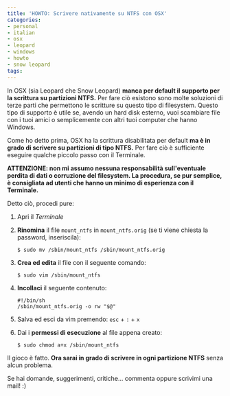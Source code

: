 ```yaml
---
title: 'HOWTO: Scrivere nativamente su NTFS con OSX'
categories:
- personal
- italian
- osx
- leopard
- windows
- howto
- snow leopard
tags:
---
```

In OSX (sia Leopard che Snow Leopard) **manca per default il supporto per la
scrittura su partizioni NTFS.** Per fare ciò esistono sono molte soluzioni di
terze parti che permettono le scritture su questo tipo di filesystem. Questo
tipo di supporto è utile se, avendo un hard disk esterno, vuoi scambiare file
con i tuoi amici o semplicemente con altri tuoi computer che hanno Windows.

Come ho detto prima, OSX ha la scrittura disabilitata per default **ma è in
grado di scrivere su partizioni di tipo NTFS.** Per fare ciò è sufficiente
eseguire qualche piccolo passo con il Terminale.

**ATTENZIONE: non mi assumo nessuna responsabilità sull'eventuale perdita di dati o corruzione del filesystem. La procedura, se pur semplice, è consigliata ad utenti che hanno un minimo di esperienza con il Terminale.**

  
Detto ciò, procedi pure:

  1. Apri il _Terminale_
  2. **Rinomina** il file `mount_ntfs` in `mount_ntfs.orig` (se ti viene chiesta la password, inseriscila):

     ```
     $ sudo mv /sbin/mount_ntfs /sbin/mount_ntfs.orig
     ```
  3. **Crea ed edita** il file con il seguente comando:

     ```
     $ sudo vim /sbin/mount_ntfs
     ```
  4. **Incollaci** il seguente contenuto:

     ```
     #!/bin/sh  
     /sbin/mount_ntfs.orig -o rw "$@"
     ```
  5. Salva ed esci da vim premendo: `esc` + `:` + `x`
  6. Dai i **permessi di esecuzione** al file appena creato:

     ```
     $ sudo chmod a+x /sbin/mount_ntfs
     ```
  
Il gioco è fatto. **Ora sarai in grado di scrivere in ogni partizione NTFS**
senza alcun problema.

Se hai domande, suggerimenti, critiche... commenta oppure scrivimi una mail!
:)
